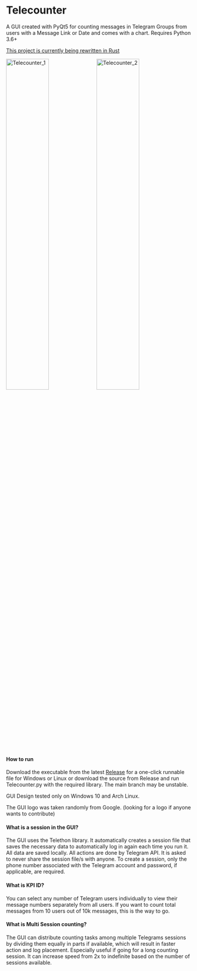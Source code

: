 # Telecounter
A GUI created with PyQt5 for counting messages in Telegram Groups from users with a Message Link or Date and comes with a chart. Requires Python 3.6+

[This project is currently being rewritten in Rust](https://github.com/TheRustyPickle/Talon)

<img src="https://dl.dropboxusercontent.com/s/n8ivmw6xoy54edr/Telecounter_1.png" alt="Telecounter_1" width="48%" > <img src="https://dl.dropboxusercontent.com/s/9m3r3nrk8ylhi7a/Telecounter_2.png" alt="Telecounter_2" width="48%" >

<h4> How to run</h4>

Download the executable from the latest [Release](https://github.com/Sakib0194/Telecounter/releases) for a one-click runnable file for Windows or Linux or download the source from Release and run Telecounter.py with the required library. The main branch may be unstable.

GUI Design tested only on Windows 10 and Arch Linux.

The GUI logo was taken randomly from Google. (looking for a logo if anyone wants to contribute)

<h4>What is a session in the GUI?</h4>

The GUI uses the Telethon library. It automatically creates a session file that saves the necessary data to automatically log in again each time you run it. All data are saved locally. All actions are done by Telegram API. It is asked to never share the session file/s with anyone. To create a session, only the phone number associated with the Telegram account and password, if applicable, are required.

<h4>What is KPI ID?</h4>

You can select any number of Telegram users individually to view their message numbers separately from all users. If you want to count total messages from 10 users out of 10k messages, this is the way to go.

<h4>What is Multi Session counting?</h4>

The GUI can distribute counting tasks among multiple Telegrams sessions by dividing them equally in parts if available, which will result in faster action and log placement. Especially useful if going for a long counting session. It can increase speed from 2x to indefinite based on the number of sessions available.
